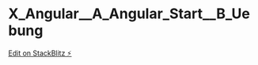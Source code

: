 # X_Angular__A_Angular_Start__B_Uebung

[Edit on StackBlitz ⚡️](https://stackblitz.com/edit/angular-vwjwxi)